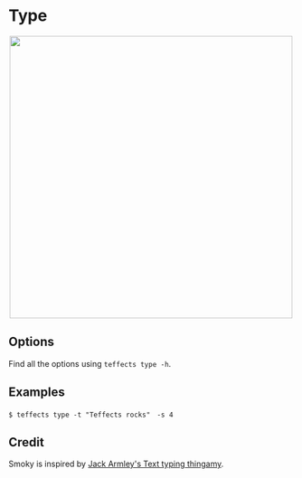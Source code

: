 # Type

<p align="center">
<img width="500" src="https://raw.githubusercontent.com/shinokada/teffects/main/images/type.gif" />
</p>

## Options

Find all the options using `teffects type -h`.

## Examples

```
$ teffects type -t "Teffects rocks"　-s 4
```

## Credit

Smoky is inspired by [Jack Armley's Text typing thingamy](https://codepen.io/jackarmley/pen/WvGJPB).

